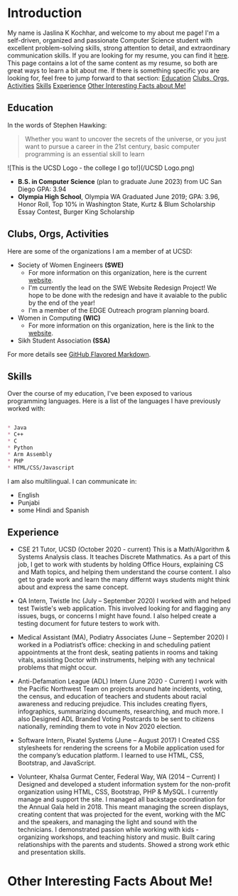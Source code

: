 
# Introduction

My name is Jaslina K Kochhar, and welcome to my about me page!
I'm a self-driven, organized and passionate Computer Science student with excellent problem-solving skills, strong attention to detail, and extraordinary communication skills.
If you are looking for my resume, you can find it [here](/JaslinaKochhar_CurrentResume.pdf). This page contains a lot of the same content as my resume, so both are great ways to learn a bit about me.
If there is something specific you are looking for, feel free to jump forward to that section:
[Education](#education)
[Clubs, Orgs, Activities](#clubs-orgs-activities)
[Skills](#skills)
[Experience](#experience)
[Other Interesting Facts about Me!](#other-interesting-facts-about-me)


## Education

In the words of Stephen Hawking:

> Whether you want to uncover the secrets of the universe, or you just want to pursue a career in the 21st century, basic computer programming is an essential skill to learn

![This is the UCSD Logo - the college I go to!](/UCSD Logo.png)
* **B.S. in Computer Science** (plan to graduate June 2023) from UC San Diego
  GPA: 3.94
* **Olympia High School**, Olympia WA
  Graduated June 2019; GPA: 3.96, Honor Roll, Top 10% in Washington State, Kurtz & Blum Scholarship Essay Contest, Burger King Scholarship




## Clubs, Orgs, Activities

Here are some of the organizations I am a member of at UCSD:

* Society of Women Engineers **(SWE)**
  - For more information on this organization, here is the current [website](https://swe.ucsd.edu/).
  - I'm currently the lead on the SWE Website Redesign Project! We hope to be done with the redesign and have it avaiable to the public by the end of the year!
  - I'm a member of the EDGE Outreach program planning board.
* Women in Computing **(WIC)**
  - For more information on this organization, here is the link to the [website](https://wic.ucsd.edu/).
* Sikh Student Association **(SSA)**



For more details see [GitHub Flavored Markdown](https://guides.github.com/features/mastering-markdown/).



## Skills

Over the course of my education, I've been exposed to various programming languages. Here is a list of the languages I have previously worked with:

```markdown

* Java
* C++
* C
* Python
* Arm Assembly
* PHP
* HTML/CSS/Javascript

```


I am also multilingual. I can communicate in:

* English
* Punjabi
* some Hindi and Spanish




## Experience

- CSE 21 Tutor, UCSD (October 2020 - current)
This is a Math/Algorithm & Systems Analysis class. It teaches Discrete Mathmatics.
As a part of this job, I get to work with students by holding Office Hours, explaining CS and Math topics, and helping them understand the course content. I also get to grade work and learn the many differnt ways students might think about and express the same concept.

- QA Intern, Twistle Inc (July – September 2020)
I worked with and helped test Twistle's web application. This involved looking for and flagging any issues, bugs, or concerns I might have found. I also helped create a testing document for future testers to work with.

- Medical Assistant (MA), Podiatry Associates (June – September 2020)
I worked in a Podiatrist’s office: checking in and scheduling patient appointments at the front desk, seating patients in rooms and taking vitals, assisting Doctor with instruments, helping with any technical problems that might occur.

- Anti-Defamation League (ADL) Intern (June 2020 - Current)
I work with the Pacific Northwest Team on projects around hate incidents, voting, the census, and education of teachers and students about racial awareness and reducing prejudice. This includes creating flyers, infographics, summarizing documents, researching, and much more.
I also Designed ADL Branded Voting Postcards to be sent to citizens nationally, reminding them to vote in Nov 2020 election.

- Software Intern, Pixatel Systems (June – August 2017)
I Created CSS stylesheets for rendering the screens for a Mobile application used for the company’s education platform. I learned to use HTML, CSS, Bootstrap, and JavaScript.

- Volunteer, Khalsa Gurmat Center, Federal Way, WA (2014 – Current)
I Designed and developed a student information system for the non-profit organization using HTML, CSS, Bootstrap, PHP & MySQL. I currently manage and support the site.
I managed all backstage coordination for the Annual Gala held in 2018. This meant managing the screen displays, creating content that was projected for the event, working with the MC and the speakers, and managing the light and sound with the technicians.
I demonstrated passion while working with kids - organizing workshops, and teaching history and music. Built caring relationships with the parents and students. Showed a strong work ethic and presentation skills.


# Other Interesting Facts About Me!
